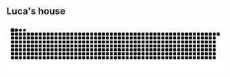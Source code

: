 ## Luca's house


![snake gif](https://github.com/lucaddonato/lucaddonato/blob/output/github-contribution-grid-snake.svg)
